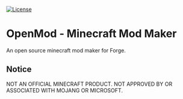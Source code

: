 [![License](https://img.shields.io/badge/License-GPLv3-blue.svg?style=flat-square)](https://github.com/Open-Mod/OpenMod/tree/main/LICENSE.txt)
# OpenMod - Minecraft Mod Maker
An open source minecraft mod maker for Forge.

## Notice

NOT AN OFFICIAL MINECRAFT PRODUCT. NOT APPROVED BY OR ASSOCIATED WITH MOJANG OR MICROSOFT.
